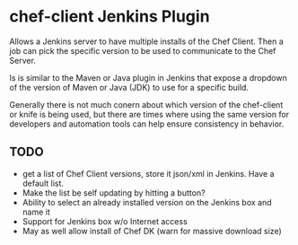 # chef-client Jenkins Plugin

Allows a Jenkins server to have multiple installs of the Chef Client.  Then a job can pick the specific version to be used to communicate to the Chef Server.

Is is similar to the Maven or Java plugin in Jenkins that expose a dropdown of the version of Maven or Java (JDK) to use for a specific build.

Generally there is not much conern about which version of the chef-client or knife is being used, but there are times where using the same version for developers and automation tools can help ensure consistency in behavior.

## TODO
* get a list of Chef Client versions, store it json/xml in Jenkins.  Have a default list.
* Make the list be self updating by hitting a button?
* Ability to select an already installed version on the Jenkins box and name it
* Support for Jenkins box w/o Internet access
* May as well allow install of Chef DK (warn for massive download size)

